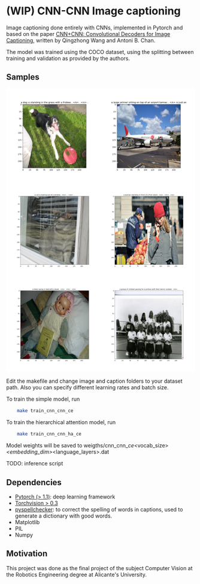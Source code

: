 # (WIP) CNN-CNN Image captioning

Image captioning done entirely with CNNs, implemented in Pytorch and based on the paper [CNN+CNN: Convolutional Decoders for Image Captioning](https://arxiv.org/abs/1805.09019),
written by Qingzhong Wang and Antoni B. Chan.

The model was trained using the COCO dataset, using the splitting between training and validation as
provided by the authors.

## Samples

![Samples](./media/predictions.png)

<!--### Simple model-->

<!--![Sample 1](./media/sample1.png)-->
<!--![Sample 2](./media/sample2.png)-->

<!--### Hierarchical attention model-->

<!--![Sample 1](./media/Figure_6.png)-->
<!--![Sample 2](./media/Figure_5.png)-->
<!--![Sample 3](./media/Figure_2.png)-->

<!--## Instructions-->

Edit the makefile and change image and caption folders to your dataset path. Also you can specify
different learning rates and batch size.

To train the simple model, run 
```bash
	make train_cnn_cnn_ce
```
To train the hierarchical attention model, run
```bash
	make train_cnn_cnn_ha_ce
```
Model weights will be saved to weigths/cnn_cnn_<ha>_ce_<vocab_size>_<embedding_dim>_<language_layers>.dat

TODO: 
inference script

## Dependencies

 * [Pytorch (> 1.1)](https://github.com/pytorch/pytorch): deep learning framework
 * [Torchvision > 0.3](https://github.com/pytorch/vision/tree/master/torchvision)
 * [pyspellchecker](https://pypi.org/project/pyspellchecker/): to correct the spelling of words in
     captions, used to generate a dictionary with good words.
 * Matplotlib
 * PIL
 * Numpy

## Motivation

This project was done as the final project of the subject Computer Vision at the Robotics
Engineering degree at Alicante's University.

